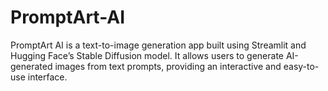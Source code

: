 # PromptArt-AI
PromptArt AI is a text-to-image generation app built using Streamlit and Hugging Face’s Stable Diffusion model. It allows users to generate AI-generated images from text prompts, providing an interactive and easy-to-use interface.
